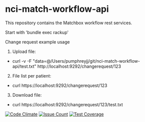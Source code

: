 # nci-match-workflow-api
This repository contains the Matchbox workflow rest services.

Start with 'bundle exec rackup'

Change request example usage
1. Upload file:
* curl -v -F "data=@/Users/pumphreyjj/git/nci-match-workflow-api/test.txt" http://localhost:9292/changerequest/123
2. File list per patient:
* curl https://localhost:9292/changerequest/123
3. Download file:
* curl https://localhost:9292/changerequest/123/test.txt

[![Code Climate](https://codeclimate.com/github/CBIIT/nci-match-workflow-api/badges/gpa.svg)](https://codeclimate.com/github/CBIIT/nci-match-workflow-api)
[![Issue Count](https://codeclimate.com/github/CBIIT/nci-match-workflow-api/badges/issue_count.svg)](https://codeclimate.com/github/CBIIT/nci-match-workflow-api)
[![Test Coverage](https://codeclimate.com/github/CBIIT/nci-match-workflow-api/badges/coverage.svg)](https://codeclimate.com/github/CBIIT/nci-match-workflow-api/coverage)
